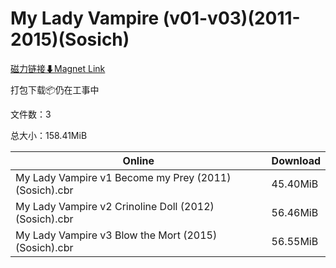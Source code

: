# My Lady Vampire (v01-v03)(2011-2015)(Sosich)

[磁力链接⬇Magnet Link](magnet:?xt=urn:btih:6a67bc6852832e2a19a5cb86fd6ecf1a78f59cc5&dn=My%20Lady%20Vampire%20%28v01-v03%29%282011-2015%29%28Sosich%29)

打包下载📦仍在工事中

文件数：3

总大小：158.41MiB

Online | Download
--- | ---
My Lady Vampire v1 Become my Prey (2011) (Sosich).cbr | 45.40MiB
My Lady Vampire v2 Crinoline Doll (2012) (Sosich).cbr | 56.46MiB
My Lady Vampire v3 Blow the Mort (2015) (Sosich).cbr | 56.55MiB